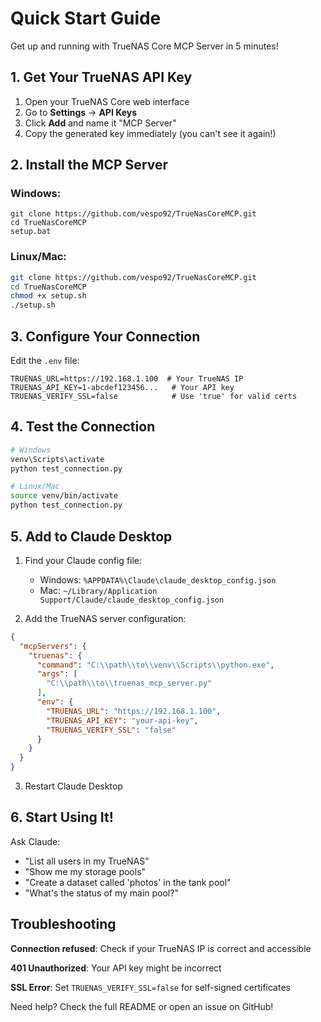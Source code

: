 # Quick Start Guide

Get up and running with TrueNAS Core MCP Server in 5 minutes!

## 1. Get Your TrueNAS API Key

1. Open your TrueNAS Core web interface
2. Go to **Settings** → **API Keys**
3. Click **Add** and name it "MCP Server"
4. Copy the generated key immediately (you can't see it again!)

## 2. Install the MCP Server

### Windows:
```batch
git clone https://github.com/vespo92/TrueNasCoreMCP.git
cd TrueNasCoreMCP
setup.bat
```

### Linux/Mac:
```bash
git clone https://github.com/vespo92/TrueNasCoreMCP.git
cd TrueNasCoreMCP
chmod +x setup.sh
./setup.sh
```

## 3. Configure Your Connection

Edit the `.env` file:
```env
TRUENAS_URL=https://192.168.1.100  # Your TrueNAS IP
TRUENAS_API_KEY=1-abcdef123456...   # Your API key
TRUENAS_VERIFY_SSL=false            # Use 'true' for valid certs
```

## 4. Test the Connection

```bash
# Windows
venv\Scripts\activate
python test_connection.py

# Linux/Mac
source venv/bin/activate
python test_connection.py
```

## 5. Add to Claude Desktop

1. Find your Claude config file:
   - Windows: `%APPDATA%\Claude\claude_desktop_config.json`
   - Mac: `~/Library/Application Support/Claude/claude_desktop_config.json`

2. Add the TrueNAS server configuration:
```json
{
  "mcpServers": {
    "truenas": {
      "command": "C:\\path\\to\\venv\\Scripts\\python.exe",
      "args": [
        "C:\\path\\to\\truenas_mcp_server.py"
      ],
      "env": {
        "TRUENAS_URL": "https://192.168.1.100",
        "TRUENAS_API_KEY": "your-api-key",
        "TRUENAS_VERIFY_SSL": "false"
      }
    }
  }
}
```

3. Restart Claude Desktop

## 6. Start Using It!

Ask Claude:
- "List all users in my TrueNAS"
- "Show me my storage pools"
- "Create a dataset called 'photos' in the tank pool"
- "What's the status of my main pool?"

## Troubleshooting

**Connection refused**: Check if your TrueNAS IP is correct and accessible

**401 Unauthorized**: Your API key might be incorrect

**SSL Error**: Set `TRUENAS_VERIFY_SSL=false` for self-signed certificates

Need help? Check the full README or open an issue on GitHub!
